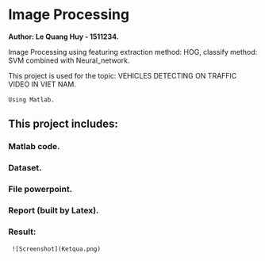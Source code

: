 # Image Processing
**Author: Le Quang Huy - 1511234.**

Image Processing using featuring extraction method: HOG, classify method: SVM combined with Neural_network.

This project is used for the topic: VEHICLES DETECTING ON TRAFFIC VIDEO IN VIET NAM.

```
Using Matlab.
```
## This project includes:
### Matlab code.
### Dataset.
### File powerpoint.
### Report (built by Latex).
### Result:

     ![Screenshot](Ketqua.png)
